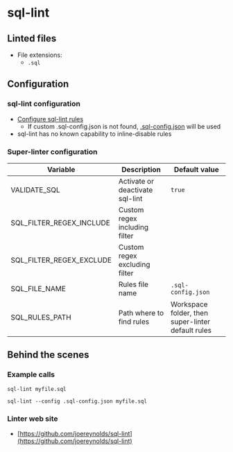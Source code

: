 <!-- markdownlint-disable MD033 MD041 -->
<!-- Generated by .automation/build.py, please do not update manually -->
# sql-lint

## Linted files

- File extensions:
  - `.sql`

## Configuration

### sql-lint configuration

- [Configure sql-lint rules](https://sql-lint.readthedocs.io/en/latest/files/configuration.html)
  - If custom .sql-config.json is not found, [.sql-config.json](https://github.com/nvuillam/super-linter/tree/POC_RefactorInPython/TEMPLATES/.sql-config.json) will be used
- sql-lint has no known capability to inline-disable rules

### Super-linter configuration

| Variable | Description | Default value |
| ----------------- | -------------- | -------------- |
| VALIDATE_SQL | Activate or deactivate sql-lint | `true` |
| SQL_FILTER_REGEX_INCLUDE | Custom regex including filter |  |
| SQL_FILTER_REGEX_EXCLUDE | Custom regex excluding filter |  |
| SQL_FILE_NAME | Rules file name | `.sql-config.json` |
| SQL_RULES_PATH | Path where to find rules | Workspace folder, then super-linter default rules |

## Behind the scenes

### Example calls

```shell
sql-lint myfile.sql
```

```shell
sql-lint --config .sql-config.json myfile.sql
```

### Linter web site
- [https://github.com/joereynolds/sql-lint](https://github.com/joereynolds/sql-lint)

